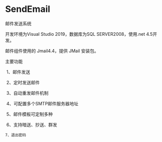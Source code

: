 # SendEmail
邮件发送系统

开发环境为Visual Studio 2019，数据库为SQL SERVER2008，使用.net 4.5开发。

邮件组件使用的 Jmail4.4，提供 JMail 安装包。

主要功能

​    1、邮件发送

​    2、定时发送邮件

​    3、自动重发邮件机制

​    4、可配置多个SMTP邮件服务器地址

​    5、邮件模板可定制多种

​    6、支持暗送、抄送、群发

    7、退出密码


